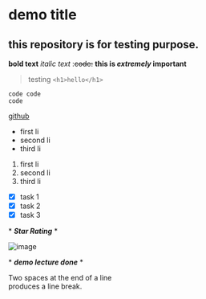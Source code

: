 # demo title
## this repository is for testing purpose.
**bold text**
*italic text*
:~~code:~~
**this is _extremely_ important**
> testing
`<h1>hello</h1>`
```
code code
code
```
[github](https://github.com)

- first li
- second li
- third li
1. first li
2. second li
3. third li

- [x] task 1
- [x] task 2
- [x] task 3

\* _**Star Rating**_ \*

![image](https://www.w3schools.com/Html/pic_trulli.jpg)

\* _**demo lecture done**_ \*

Two spaces at the end of a line   
produces a line break.
